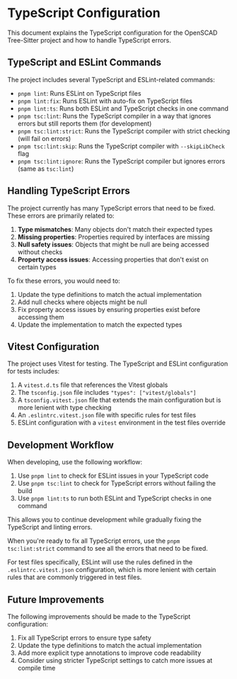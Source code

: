 # TypeScript Configuration

This document explains the TypeScript configuration for the OpenSCAD Tree-Sitter project and how to handle TypeScript errors.

## TypeScript and ESLint Commands

The project includes several TypeScript and ESLint-related commands:

- `pnpm lint`: Runs ESLint on TypeScript files
- `pnpm lint:fix`: Runs ESLint with auto-fix on TypeScript files
- `pnpm lint:ts`: Runs both ESLint and TypeScript checks in one command
- `pnpm tsc:lint`: Runs the TypeScript compiler in a way that ignores errors but still reports them (for development)
- `pnpm tsc:lint:strict`: Runs the TypeScript compiler with strict checking (will fail on errors)
- `pnpm tsc:lint:skip`: Runs the TypeScript compiler with `--skipLibCheck` flag
- `pnpm tsc:lint:ignore`: Runs the TypeScript compiler but ignores errors (same as `tsc:lint`)

## Handling TypeScript Errors

The project currently has many TypeScript errors that need to be fixed. These errors are primarily related to:

1. **Type mismatches**: Many objects don't match their expected types
2. **Missing properties**: Properties required by interfaces are missing
3. **Null safety issues**: Objects that might be null are being accessed without checks
4. **Property access issues**: Accessing properties that don't exist on certain types

To fix these errors, you would need to:

1. Update the type definitions to match the actual implementation
2. Add null checks where objects might be null
3. Fix property access issues by ensuring properties exist before accessing them
4. Update the implementation to match the expected types

## Vitest Configuration

The project uses Vitest for testing. The TypeScript and ESLint configuration for tests includes:

1. A `vitest.d.ts` file that references the Vitest globals
2. The `tsconfig.json` file includes `"types": ["vitest/globals"]`
3. A `tsconfig.vitest.json` file that extends the main configuration but is more lenient with type checking
4. An `.eslintrc.vitest.json` file with specific rules for test files
5. ESLint configuration with a `vitest` environment in the test files override

## Development Workflow

When developing, use the following workflow:

1. Use `pnpm lint` to check for ESLint issues in your TypeScript code
2. Use `pnpm tsc:lint` to check for TypeScript errors without failing the build
3. Use `pnpm lint:ts` to run both ESLint and TypeScript checks in one command

This allows you to continue development while gradually fixing the TypeScript and linting errors.

When you're ready to fix all TypeScript errors, use the `pnpm tsc:lint:strict` command to see all the errors that need to be fixed.

For test files specifically, ESLint will use the rules defined in the `.eslintrc.vitest.json` configuration, which is more lenient with certain rules that are commonly triggered in test files.

## Future Improvements

The following improvements should be made to the TypeScript configuration:

1. Fix all TypeScript errors to ensure type safety
2. Update the type definitions to match the actual implementation
3. Add more explicit type annotations to improve code readability
4. Consider using stricter TypeScript settings to catch more issues at compile time
